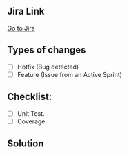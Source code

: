<!--- As a title use the format: [CODE] Jira Issue Title -->

## Jira Link
<!--- Jira link for an issue -->
[Go to Jira](https://kpinetwork.atlassian.net/browse/KPI-XXX)

## Types of changes
<!--- What types of changes does your code introduce? Put an `x` in all the boxes that apply: -->
- [ ] Hotfix (Bug detected)
- [ ] Feature (Issue from an Active Sprint)

## Checklist:
<!--- Go over all the following points, and put an `x` in all the boxes that apply. -->
<!--- If you're unsure about any of these, don't hesitate to ask. We're here to help! -->
- [ ] Unit Test.
- [ ] Coverage.

<!--- Only apply if you need explain details about your pull request -->
## Solution
